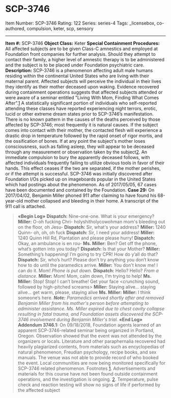 # SCP-3746
Item Number: SCP-3746
Rating: 122
Series: series-4
Tags: _licensebox, co-authored, compulsion, keter, scp, sensory

---

**Item #:** SCP-3746
**Object Class:** Keter
**Special Containment Procedures:** All affected subjects are to be given Class-C amnestics and employed at Foundation front companies for further analysis. Should they attempt to contact their family, a higher level of amnestic therapy is to be administered and the subject is to be placed under Foundation psychiatric care.
**Description:** SCP-3746 is a phenomenon affecting adult male humans residing within the continental United States who are living with their maternal parent.
Affected subjects will perceive the individual in their lives they identify as their mother deceased upon waking. Evidence recovered during containment operations suggests that affected subjects attended or were aware of a seminar entitled "Living With Mom, Finding What Comes After".[1](javascript:;) A statistically significant portion of individuals who self-reported attending these classes have reported experiencing night terrors, erotic, lucid or other extreme dream states prior to SCP-3746’s manifestation.
There is no known pattern in the causes of the deaths perceived by those affected by SCP-3746; most frequently it is natural causes. If the subject comes into contact with their mother, the contacted flesh will experience a drastic drop in temperature followed by the rapid onset of rigor mortis, and the ossification of bones.
If at any point the subject's mother loses consciousness, such as falling asleep, they will appear to be deceased through any measurement or observation taken by the subject[2](javascript:;). An immediate compulsion to bury the apparently deceased follows, with affected individuals frequently failing to utilize obvious tools in favor of their hands. This effect ceases if the two are separated, if the mother perishes, or if the attempt is successful.
SCP-3746 was initially discovered after Foundation I/Os picked up on imageboards popular in the United States which had postings about the phenomenon. As of 2017/05/05, 67 cases have been documented and contained by the Foundation.
**Case 29:** On 2017/04/02, Benjamin Miller phoned 911 after claiming to have found his 68-year-old mother collapsed and bleeding in their home. A transcript of the 911 call is attached.
> **«Begin Log»**
> **Dispatch:** Nine-one-one. What is your emergency?
> **Miller:** O-oh fucking Chri- holyshitholycowohman mom's bleeding out on the floor, oh Jesu-
> **Dispatch:** Sir, what's your address?
> **Miller:** 1240 Quinn- oh, oh, oh fuck <retching>
> **Dispatch:** Sir, I need your address!
> **Miller:** 1240 Quinn Hill Rd, Plantation and please please hurry!
> **Dispatch:** Okay, an ambulance is en rou-
> **Ms. Miller:** <muffled> Ben? Get off the phone, what’s gotten into you today?
> **Dispatch:** Is that your Mother?
> **Miller:** Something’s happening! I’m going to try CPR! How do y’all do that?
> **Dispatch:** Sir, who’s hurt? Please don’t try anything you don’t know how to do until the paramedics arrive.
> **Miller:** You don't know me! I can do it. Mom!
> _Phone is put down._
> **Dispatch:** Hello? Hello?
> _From a distance._
> **Miller:** Mom! Mom, calm down, I'm trying to help!
> **Ms. Miller:** Stop! Stop! I can’t breathe! Get your <unintelligible> face <crunching sound, followed by high-pitched screams>
> **Miller:** Staying alive… staying alive… get warm, please, staying alive
> **Ms. Miller:** <gurgling>
> **Miller:** I think someone’s here.
> _**Note:** Paramedics arrived shortly after and removed Benjamin Miller from his mother's person before attempting to administer assistance. Ms. Miller expired due to chest cavity collapse resulting in fatal trauma, and Foundation assets discovered the SCP-3746 involvement during Benjamin Miller's trial._
> **«End Log»**
**Addendum 3746.1:** On 09/18/2018, Foundation agents learned of an apparent SCP-3746-related seminar being organized in Portland, Oregon. Observation showed that the event was not attended by the organizers or locals. Literature and other paraphernalia recovered had heavily plagiarized contents, from materials such as encyclopedias of natural phenomenon, Freudian psychology, recipe books, and sex manuals.
The venue was not able to provide record of who booked the event. Local communities are now being monitored specifically for SCP-3746 related phenomenon.
Footnotes
[1](javascript:;). Advertisements and materials for this course have not been found outside containment operations, and the investigation is ongoing.
[2](javascript:;). Temperature, pulse check and reaction testing will show no signs of life if performed by the affected subject
